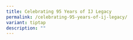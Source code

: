 ```yaml
---
title: Celebrating 95 Years of IJ Legacy
permalink: /celebrating-95-years-of-ij-legacy/
variant: tiptap
description: ""
---
```

